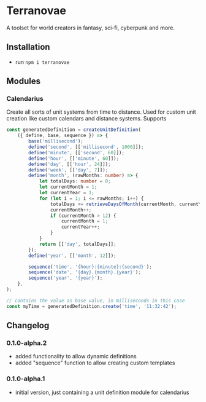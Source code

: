 # Terranovae

A toolset for world creators in fantasy, sci-fi, cyberpunk and more.

## Installation
- run `npm i terranovae`

## Modules

### Calendarius
Create all sorts of unit systems from time to distance.
Used for custom unit creation like custom calendars and distance systems.
Supports 

```typescript
const generatedDefinition = createUnitDefinition(
    ({ define, base, sequence }) => {
        base('millisecond');
        define('second', [['millisecond', 1000]]);
        define('minute', [['second', 60]]);
        define('hour', [['minute', 60]]);
        define('day', [['hour', 24]]);
        define('week', [['day', 7]]);
        define('month', (rawMonths: number) => {
            let totalDays: number = 0;
            let currentMonth = 1;
            let currentYear = 1;
            for (let i = 1; i <= rawMonths; i++) {
                totalDays += retrieveDaysOfMonth(currentMonth, currentYear);
                currentMonth++;
                if (currentMonth > 12) {
                    currentMonth = 1;
                    currentYear++;
                }
            }
            return [['day', totalDays]];
        });
        define('year', [['month', 12]]);

        sequence('time', '{hour}:{minute}:{second}');
        sequence('date', '{day}.{month}.{year}');
        sequence('year', '{year}');
    },
);

// contains the value as base value, in milliseconds in this case
const myTime = generatedDefinition.create('time', '11:32:42');
```

## Changelog

### 0.1.0-alpha.2
- added functionality to allow dynamic definitions
- added "sequence" function to allow creating custom templates

### 0.1.0-alpha.1
- initial version, just containing a unit definition module for calendarius